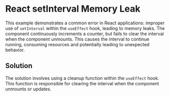 # React setInterval Memory Leak
This example demonstrates a common error in React applications: improper use of `setInterval` within the `useEffect` hook, leading to memory leaks. The component continuously increments a counter, but fails to clear the interval when the component unmounts. This causes the interval to continue running, consuming resources and potentially leading to unexpected behavior.

## Solution
The solution involves using a cleanup function within the `useEffect` hook. This function is responsible for clearing the interval when the component unmounts or updates.